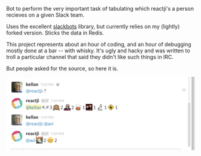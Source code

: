 Bot to perform the very important task of tabulating which reactji's a person recieves on a given Slack team.

Uses the excellent [slackbots](https://github.com/kellan/slack-bot-api) library, but currently relies on my (lightly) forked version.  Sticks the data in Redis.  

This project represents about an hour of coding, and an hour of debugging mostly done at a bar -- with whisky. It's ugly and hacky and was written to troll a particular channel that said they didn't like such things in IRC.

But people asked for the source, so here it is.

![screenshot](screenshot.png)